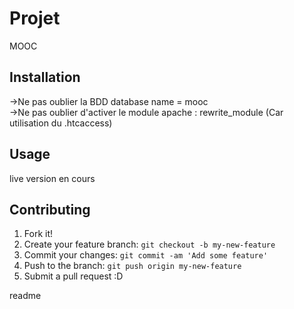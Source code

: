 <snippet>
  <content>

# Projet
MOOC
## Installation
->Ne pas oublier la BDD
database name = mooc<br>
->Ne pas oublier d'activer le module apache : rewrite_module
(Car utilisation du .htcaccess)<br>

## Usage
live version en cours



## Contributing
1. Fork it!
2. Create your feature branch: `git checkout -b my-new-feature`
3. Commit your changes: `git commit -am 'Add some feature'`
4. Push to the branch: `git push origin my-new-feature`
5. Submit a pull request :D



</content>
  <tabTrigger>readme</tabTrigger>
</snippet>